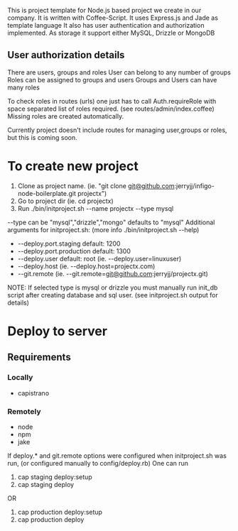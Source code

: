 This is project template for Node.js based project we create in our company.
It is written with Coffee-Script.
It uses Express.js and Jade as template language
It also has user authentication and authorization implemented.
As storage it support either MySQL, Drizzle or MongoDB

## User authorization details

There are users, groups and roles
User can belong to any number of groups
Roles can be assigned to groups and users
Groups and Users can have many roles

To check roles in routes (urls) one just has to call Auth.requireRole with space separated list of roles required. (see routes/admin/index.coffee)
Missing roles are created automatically.

Currently project doesn't include routes for managing user,groups or roles, but this is coming soon.

# To create new project

1. Clone as project name. (ie. "git clone git@github.com:jerryjj/infigo-node-boilerplate.git projectx")
2. Go to project dir (ie. cd projectx)
3. Run ./bin/initproject.sh --name projectx --type mysql

  --type can be "mysql","drizzle","mongo" defaults to "mysql"
  Additional arguments for initproject.sh: (more info ./bin/initproject.sh --help)

  * --deploy.port.staging default: 1200
  * --deploy.port.production default: 1300
  * --deploy.user default: root (ie. --deploy.user=linuxuser)
  * --deploy.host (ie. --deploy.host=projectx.com)
  * --git.remote (ie. --git.remote=git@github.com:jerryjj/projectx.git)

NOTE: If selected type is mysql or drizzle you must manually run init_db script after creating database and sql user. (see initproject.sh output for details)

# Deploy to server

## Requirements

### Locally
- capistrano

### Remotely
- node
- npm
- jake

If deploy.* and git.remote options were configured when initproject.sh was run, (or configured manually to config/deploy.rb)
One can run

1. cap staging deploy:setup
2. cap staging deploy

OR

1. cap production deploy:setup
2. cap production deploy
